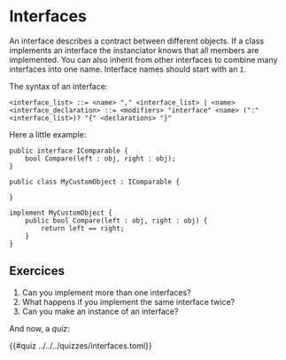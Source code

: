 # Interfaces

An interface describes a contract between different objects. If a class implements an interface the instanciator knows that all members are implemented. You can also inherit from other interfaces to combine many interfaces into one name. Interface names should start with an `I`.

The syntax of an interface:
```ebnf
<interface_list> ::= <name> "," <interface_list> | <name>
<interface_declaration> ::= <modifiers> "interface" <name> (":" <interface_list>)? "{" <declarations> "}"
```

Here a little example:

```back
public interface IComparable {
    bool Compare(left : obj, right : obj);
}

public class MyCustomObject : IComparable {
    
}

implement MyCustomObject {
    public bool Compare(left : obj, right : obj) {
        return left == right;
    }
}
```

## Exercices

1. Can you implement more than one interfaces?
2. What happens if you implement the same interface twice?
3. Can you make an instance of an interface?

And now, a _quiz_:

{{#quiz ../../../quizzes/interfaces.toml}}